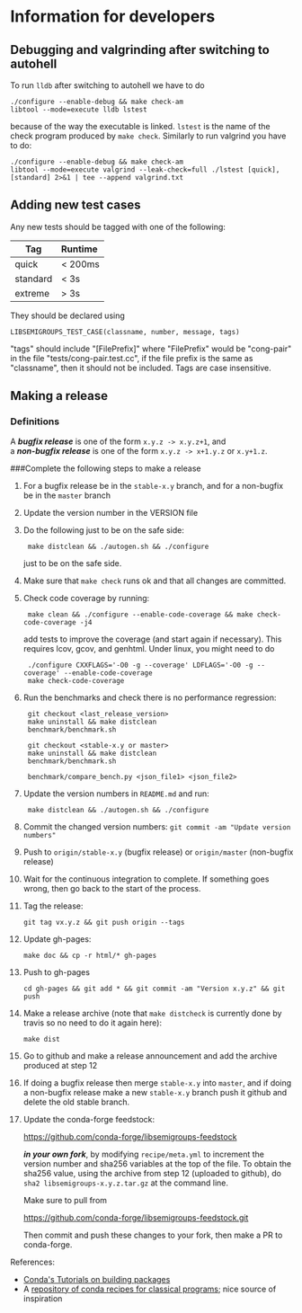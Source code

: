 # Information for developers

## Debugging and valgrinding after switching to autohell

To run `lldb` after switching to autohell we have to do 

    ./configure --enable-debug && make check-am 
    libtool --mode=execute lldb lstest

because of the way the executable is linked. `lstest` is the name of the
check program produced by `make check`. Similarly to run valgrind you have
to do:

    ./configure --enable-debug && make check-am 
    libtool --mode=execute valgrind --leak-check=full ./lstest [quick],[standard] 2>&1 | tee --append valgrind.txt

## Adding new test cases

Any new tests should be tagged with one of the following:

Tag | Runtime 
---------|:----------
quick         | < 200ms
standard      | < 3s
extreme       | > 3s

They should be declared using 

    LIBSEMIGROUPS_TEST_CASE(classname, number, message, tags)

"tags" should include "[FilePrefix]" where "FilePrefix" would be
"cong-pair" in the file "tests/cong-pair.test.cc", if the file prefix is the
same as "classname", then it should not be included. Tags are case insensitive. 

## Making a release

### Definitions

A ***bugfix release*** is one of the form `x.y.z -> x.y.z+1`, and                
a ***non-bugfix release*** is one of the form `x.y.z -> x+1.y.z` or `x.y+1.z`. 

###Complete the following steps to make a release

1. For a bugfix release be in the `stable-x.y` branch, and for a non-bugfix be
   in the `master` branch

2. Update the version number in the VERSION file

3. Do the following just to be on the safe side:
 
        make distclean && ./autogen.sh && ./configure
    
    just to be on the safe side.

4. Make sure that `make check` runs ok and that all changes are committed. 

5. Check code coverage by running:

        make clean && ./configure --enable-code-coverage && make check-code-coverage -j4

    add tests to improve the coverage (and start again if necessary). This
    requires lcov, gcov, and genhtml. Under linux, you might need to do

        ./configure CXXFLAGS='-O0 -g --coverage' LDFLAGS='-O0 -g --coverage' --enable-code-coverage
        make check-code-coverage

6. Run the benchmarks and check there is no performance regression:

        git checkout <last_release_version>
        make uninstall && make distclean
        benchmark/benchmark.sh

        git checkout <stable-x.y or master>
        make uninstall && make distclean
        benchmark/benchmark.sh

        benchmark/compare_bench.py <json_file1> <json_file2> 
    
7. Update the version numbers in `README.md` and run:
    
        make distclean && ./autogen.sh && ./configure
    
8. Commit the changed version numbers: 
   `git commit -am "Update version numbers"` 

9. Push to `origin/stable-x.y` (bugfix release) or `origin/master` (non-bugfix
   release)

10. Wait for the continuous integration to complete. If something
   goes wrong, then go back to the start of the process.
    
11. Tag the release:

        git tag vx.y.z && git push origin --tags
    
12. Update gh-pages:

        make doc && cp -r html/* gh-pages
    
13. Push to gh-pages

        cd gh-pages && git add * && git commit -am "Version x.y.z" && git push 

14. Make a release archive (note that `make distcheck` is currently done by
    travis so no need to do it again here):

        make dist 

15. Go to github and make a release announcement and add the archive produced
    at step 12

16. If doing a bugfix release then merge `stable-x.y` into `master`, and if
    doing a non-bugfix release make a new `stable-x.y` branch push it github
    and delete the old stable branch.

17. Update the conda-forge feedstock:

    https://github.com/conda-forge/libsemigroups-feedstock

    ***in your own fork***, by modifying `recipe/meta.yml` to increment the
    version number and sha256 variables at the top of the file. To obtain the
    sha256 value, using the archive from step 12 (uploaded to github), do `sha2
    libsemigroups-x.y.z.tar.gz` at the command line. 
    
    Make sure to pull from 

    https://github.com/conda-forge/libsemigroups-feedstock.git
  
    Then commit and push these changes to your fork, then make a PR to
    conda-forge. 

References:

- [Conda's Tutorials on building packages](https://conda.io/docs/build_tutorials.html)
- A [repository of conda recipes for classical programs](https://github.com/conda/conda-recipes); nice source of inspiration
